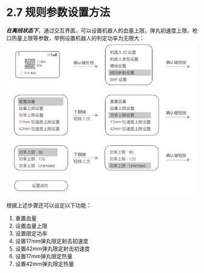 # 2.7 规则参数设置方法

***在离线状态下***，通过交互界面，可以设置机器人的血量上限，弹丸初速度上限、枪口热量上限等参数，举例设置机器人的判定功率为无限大：  
![图2.7](A12.png)  

根据上述步骤还可以设定以下功能：  

1. 重置血量
2. 设置血量上限
3. 设置限定功率
4. 设置17mm弹丸限定射击初速度
5. 设置42mm弹丸限定射击初速度
6. 设置17mm弹丸限定热量
7. 设置42mm弹丸限定热量
